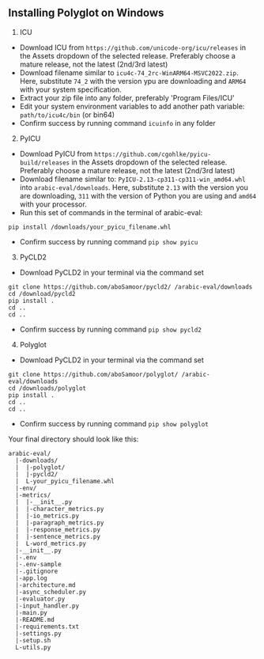 Installing Polyglot on Windows
---
1. ICU
- Download ICU from ```https://github.com/unicode-org/icu/releases``` in the Assets dropdown of the selected release. Preferably choose a mature release, not the latest (2nd/3rd latest)
- Download filename similar to `icu4c-74_2rc-WinARM64-MSVC2022.zip`. Here, substitute `74_2` with the version ypu are downloading and `ARM64` with your system specification.
- Extract your zip file into any folder, preferably 'Program Files/ICU'
- Edit your system environment variables to add another path variable: `path/to/icu4c/bin` (or bin64)
- Confirm success by running command `icuinfo` in any folder

2. PyICU
- Download PyICU from ```https://github.com/cgohlke/pyicu-build/releases``` in the Assets dropdown of the selected release. Preferably choose a mature release, not the latest (2nd/3rd latest)
- Download filename similar to: `PyICU-2.13-cp311-cp311-win_amd64.whl` into `arabic-eval/downloads`. Here, substitute `2.13` with the version you are downloading, `311` with the version of Python you are using and `amd64` with your processor.
- Run this set of commands in the terminal of arabic-eval:
```
pip install /downloads/your_pyicu_filename.whl
```
- Confirm success by running command `pip show pyicu`

3. PyCLD2
- Download PyCLD2 in your terminal via the command set
```
git clone https://github.com/aboSamoor/pycld2/ /arabic-eval/downloads
cd /download/pycld2
pip install .
cd ..
cd ..
```
- Confirm success by running command `pip show pycld2`

4. Polyglot
- Download PyCLD2 in your terminal via the command set 
```
git clone https://github.com/aboSamoor/polyglot/ /arabic-eval/downloads
cd /downloads/polyglot
pip install .
cd ..
cd ..
```
- Confirm success by running command `pip show polyglot`

Your final directory should look like this:
```
arabic-eval/
  |-downloads/
  |  |-polyglot/
  |  |-pycld2/
  |  L-your_pyicu_filename.whl
  |-env/
  |-metrics/
  |  |-__init__.py
  |  |-character_metrics.py
  |  |-io_metrics.py
  |  |-paragraph_metrics.py
  |  |-response_metrics.py
  |  |-sentence_metrics.py
  |  L-word_metrics.py
  |-__init__.py
  |-.env
  |-.env-sample
  |-.gitignore
  |-app.log
  |-architecture.md
  |-async_scheduler.py
  |-evaluator.py
  |-input_handler.py
  |-main.py
  |-README.md
  |-requirements.txt
  |-settings.py
  |-setup.sh
  L-utils.py
```